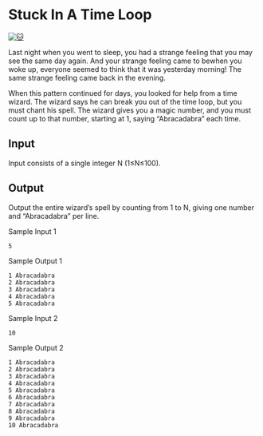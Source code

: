 # Stuck In A Time Loop

[![:cat:](https://open.kattis.com/favicon)](https://open.kattis.com/problems/timeloop)

Last night when you went to sleep, you had a strange feeling that you may see the same day again. And your strange feeling came to bewhen you woke up, everyone seemed to think that it was yesterday morning! The same strange feeling came back in the evening.

When this pattern continued for days, you looked for help from a time wizard. The wizard says he can break you out of the time loop, but you must chant his spell. The wizard gives you a magic number, and you must count up to that number, starting at 1, saying “Abracadabra” each time.

## Input
Input consists of a single integer N (1≤N≤100).

## Output
Output the entire wizard’s spell by counting from 1
to N, giving one number and “Abracadabra” per line.

Sample Input 1
```
5
```
Sample Output 1
```
1 Abracadabra
2 Abracadabra
3 Abracadabra
4 Abracadabra
5 Abracadabra
```

Sample Input 2
```
10
```
Sample Output 2	
```
1 Abracadabra
2 Abracadabra
3 Abracadabra
4 Abracadabra
5 Abracadabra
6 Abracadabra
7 Abracadabra
8 Abracadabra
9 Abracadabra
10 Abracadabra
```
